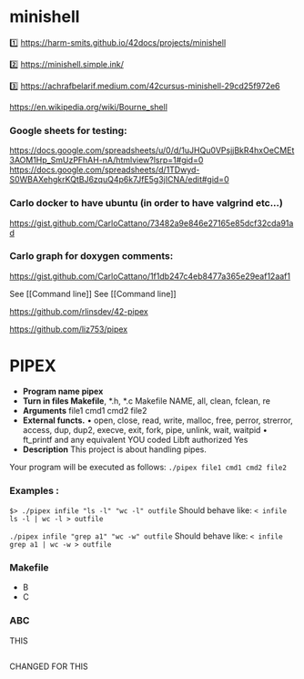 # minishell

1️⃣ https://harm-smits.github.io/42docs/projects/minishell

2️⃣ https://minishell.simple.ink/

3️⃣ https://achrafbelarif.medium.com/42cursus-minishell-29cd25f972e6

https://en.wikipedia.org/wiki/Bourne_shell

### Google sheets for testing:
https://docs.google.com/spreadsheets/u/0/d/1uJHQu0VPsjjBkR4hxOeCMEt3AOM1Hp_SmUzPFhAH-nA/htmlview?lsrp=1#gid=0
https://docs.google.com/spreadsheets/d/1TDwyd-S0WBAXehgkrKQtBJ6zquQ4p6k7JfE5g3jICNA/edit#gid=0



### Carlo docker to have ubuntu (in order to have valgrind etc...)
https://gist.github.com/CarloCattano/73482a9e846e27165e85dcf32cda91ad

### Carlo graph for doxygen comments:
https://gist.github.com/CarloCattano/1f1db247c4eb8477a365e29eaf12aaf1


See [[Command line]]
See [[Command line]]

https://github.com/rlinsdev/42-pipex

https://github.com/liz753/pipex


# PIPEX
 - **Program name pipex** 
 - **Turn in files Makefile**, *.h, *.c Makefile NAME, all, clean, fclean, re 
 - **Arguments** file1 cmd1 cmd2 file2 
 - **External functs.** • open, close, read, write, malloc, free, perror, strerror, access, dup, dup2, execve, exit, fork, pipe, unlink, wait, waitpid • ft_printf and any equivalent YOU coded Libft authorized Yes 
 - **Description** This project is about handling pipes.

Your program will be executed as follows:     `./pipex file1 cmd1 cmd2 file2`

### Examples :
`$> ./pipex infile "ls -l" "wc -l" outfile` 
Should behave like:
`< infile ls -l | wc -l > outfile`

`./pipex infile "grep a1" "wc -w" outfile`
Should behave like: 
`< infile grep a1 | wc -w > outfile`



### Makefile
-  B
- C



### ABC

THIS
```C

```


CHANGED FOR THIS
```C

```




